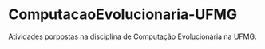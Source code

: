 # ComputacaoEvolucionaria-UFMG

Atividades porpostas na disciplina de Computação Evolucionária na UFMG.